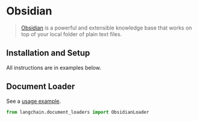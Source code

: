 # Obsidian

>[Obsidian](https://obsidian.md/) is a powerful and extensible knowledge base
that works on top of your local folder of plain text files.

## Installation and Setup

All instructions are in examples below.

## Document Loader


See a [usage example](../modules/indexes/document_loaders/examples/obsidian.ipynb).


```python
from langchain.document_loaders import ObsidianLoader
```

